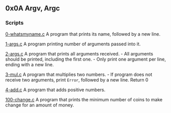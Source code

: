 ## 0x0A Argv, Argc

### Scripts

[0-whatsmyname.c](./0-whatsmyname.c)
A program that prints its name, followed by a new line.

[1-args.c](./1-args.c)
A program printing number of arguments passed into it.

[2-args.c](./2-args.c)
A program that prints all arguments received.
	- All arguments should be printed, including the first one.
	- Only print one argument per line, ending with a new line.

[3-mul.c](./3-mul.c)
A program that multiplies two numbers.
	- If program does not receive two arguments, print ``Error``, followed by a new line. Return 0

[4-add.c](./4-add.c)
A program that adds positive numbers.

[100-change.c](./100-change.c)
A program that prints the minimum number of coins to make change for an amount of money.

